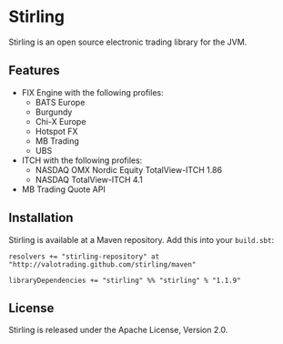 Stirling
========

Stirling is an open source electronic trading library for the JVM.


Features
--------

  - FIX Engine with the following profiles:
    - BATS Europe
    - Burgundy
    - Chi-X Europe
    - Hotspot FX
    - MB Trading
    - UBS
  - ITCH with the following profiles:
    - NASDAQ OMX Nordic Equity TotalView-ITCH 1.86
    - NASDAQ TotalView-ITCH 4.1
  - MB Trading Quote API


Installation
------------

Stirling is available at a Maven repository. Add this into your `build.sbt`:

    resolvers += "stirling-repository" at "http://valotrading.github.com/stirling/maven"

    libraryDependencies += "stirling" %% "stirling" % "1.1.9"


License
-------

Stirling is released under the Apache License, Version 2.0.

